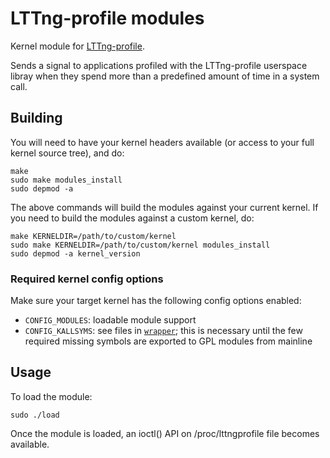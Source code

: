 LTTng-profile modules
=====================

Kernel module for [LTTng-profile](https://github.com/fdoray/lttng-profile).

Sends a signal to applications profiled with the LTTng-profile userspace libray
when they spend more than a predefined amount of time in a system call.

Building
--------

You will need to have your kernel headers available (or access to your full
kernel source tree), and do:

    make
    sudo make modules_install
    sudo depmod -a

The above commands will build the modules against your current kernel. If you
need to build the modules against a custom kernel, do:

    make KERNELDIR=/path/to/custom/kernel
    sudo make KERNELDIR=/path/to/custom/kernel modules_install
    sudo depmod -a kernel_version


### Required kernel config options

Make sure your target kernel has the following config options enabled:

  - `CONFIG_MODULES`: loadable module support
  - `CONFIG_KALLSYMS`: see files in [`wrapper`](wrapper); this is
     necessary until the few required missing symbols are exported to GPL
     modules from mainline

Usage
-----

To load the module:
  
    sudo ./load

Once the module is loaded, an ioctl() API on /proc/lttngprofile file becomes
available.
